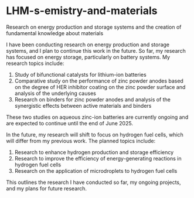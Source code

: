# LHM-s-emistry-and-materials
Research on energy production and storage systems and the creation of fundamental knowledge about materials

I have been conducting research on energy production and storage systems, and I plan to continue this work in the future. So far, my research has focused on energy storage, particularly on battery systems. My research topics include:

1.	Study of bifunctional catalysts for lithium-ion batteries
2.	Comparative study on the performance of zinc powder anodes based on the degree of HER inhibitor coating on the zinc powder surface and analysis of the underlying causes
3.	Research on binders for zinc powder anodes and analysis of the synergistic effects between active materials and binders

These two studies on aqueous zinc-ion batteries are currently ongoing and are expected to continue until the end of June 2025.

In the future, my research will shift to focus on hydrogen fuel cells, which will differ from my previous work. The planned topics include:

1.	Research to enhance hydrogen production and storage efficiency
2.	Research to improve the efficiency of energy-generating reactions in hydrogen fuel cells
3.	Research on the application of microdroplets to hydrogen fuel cells

This outlines the research I have conducted so far, my ongoing projects, and my plans for future research.
